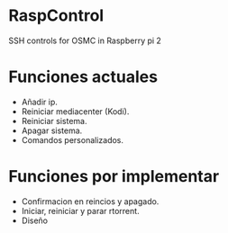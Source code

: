 # RaspControl
SSH controls for OSMC in Raspberry pi 2

# Funciones actuales
- Añadir ip.
- Reiniciar mediacenter (Kodi).
- Reiniciar sistema.
- Apagar sistema.
- Comandos personalizados.

# Funciones por implementar
- Confirmacion en reincios y apagado.
- Iniciar, reiniciar y parar rtorrent.
- Diseño
